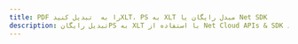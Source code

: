 ---title: PDF را به  تبدیل کنیدXLT، PS به XLT مبدل رایگان یا Net SDKdescription: تبدیل رایگانPS به XLT با استفاده از Net Cloud APIs & SDK همچنین اسناد PDF را در Cloud ایجاد، ویرایش و رندر کنید.---